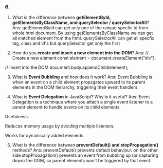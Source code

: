 ### 6. 

1. What is the difference between **getElementById, getElementsByClassName, and querySelector / querySelectorAll**?
Ans: 
getElementById can get only one of the unique specfic id from whole html document.
By using getElementsByClassName we can get all matched element from the html.
querySelectorAll can get all specfic tag, class and id's but querySelector get only the first



2. How do you **create and insert a new element into the DOM**?
Ans:
// Create a new element
const element = document.createElement("div");

// Insert into the DOM
document.body.appendChild(element);




3. What is **Event Bubbling** and how does it work?
Ans:
Event Bubbling is when an event on a child element propagates upward to its parent elements in the DOM hierarchy, triggering their event handlers.



4. What is **Event Delegation** in JavaScript? Why is it useful?
Ans:
Event Delegation is a technique where you attach a single event listener to a parent element to handle events on its child elements.

Usefulness:

Reduces memory usage by avoiding multiple listeners.

Works for dynamically added elements.


5. What is the difference between **preventDefault() and stopPropagation()** methods?
Ans:
preventDefault() prevents default behaviour. 
on the other side
stopPropagation() prevents an event from bubbling up (or capturing down) the DOM, so parent elements won’t be triggered by that event.